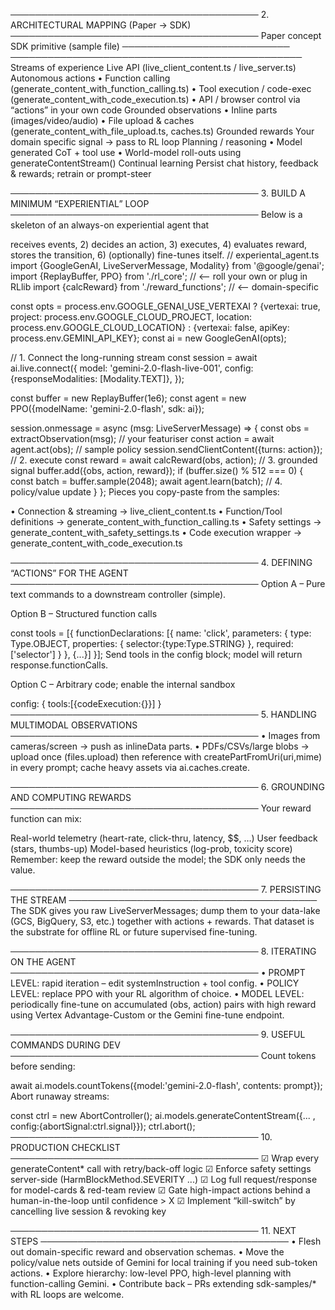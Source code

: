 ────────────────────────────────────────
2. ARCHITECTURAL MAPPING (Paper → SDK)
────────────────────────────────────────
Paper concept                SDK primitive (sample file)
───────────────────────────  ───────────────────────────────────────────────
Streams of experience         Live API (live_client_content.ts / live_server.ts)
Autonomous actions            • Function calling (generate_content_with_function_calling.ts)
• Tool execution / code-exec (generate_content_with_code_execution.ts)
• API / browser control via “actions” in your own code
Grounded observations         • Inline parts (images/video/audio)
• File upload & caches (generate_content_with_file_upload.ts, caches.ts)
Grounded rewards              Your domain specific signal → pass to RL loop
Planning / reasoning          • Model generated CoT + tool use
• World-model roll-outs using generateContentStream()
Continual learning            Persist chat history, feedback & rewards; retrain or prompt-steer

────────────────────────────────────────
3. BUILD A MINIMUM “EXPERIENTIAL” LOOP
────────────────────────────────────────
Below is a skeleton of an always-on experiential agent that

receives events, 2) decides an action, 3) executes, 4) evaluates reward,
stores the transition, 6) (optionally) fine-tunes itself.
// experiental_agent.ts
import {GoogleGenAI, LiveServerMessage, Modality} from '@google/genai';
import {ReplayBuffer, PPO} from './rl_core';     // <-- roll your own or plug in RLlib
import {calcReward} from './reward_functions';  // <-- domain-specific

const opts = process.env.GOOGLE_GENAI_USE_VERTEXAI
  ? {vertexai: true, project: process.env.GOOGLE_CLOUD_PROJECT,
     location: process.env.GOOGLE_CLOUD_LOCATION}
  : {vertexai: false, apiKey: process.env.GEMINI_API_KEY};
const ai = new GoogleGenAI(opts);

// 1. Connect the long-running stream
const session = await ai.live.connect({
  model: 'gemini-2.0-flash-live-001',
  config: {responseModalities: [Modality.TEXT]},
});

const buffer = new ReplayBuffer(1e6);
const agent = new PPO({modelName: 'gemini-2.0-flash', sdk: ai});

session.onmessage = async (msg: LiveServerMessage) => {
  const obs = extractObservation(msg);          // your featuriser
  const action = await agent.act(obs);          // sample policy
  session.sendClientContent({turns: action});   // 2. execute
  const reward = await calcReward(obs, action); // 3. grounded signal
  buffer.add({obs, action, reward});
  if (buffer.size() % 512 === 0) {
    const batch = buffer.sample(2048);
    await agent.learn(batch);                   // 4. policy/value update
  }
};
Pieces you copy-paste from the samples:

• Connection & streaming → live_client_content.ts
• Function/Tool definitions → generate_content_with_function_calling.ts
• Safety settings → generate_content_with_safety_settings.ts
• Code execution wrapper → generate_content_with_code_execution.ts

────────────────────────────────────────
4. DEFINING “ACTIONS” FOR THE AGENT
────────────────────────────────────────
Option A – Pure text commands to a downstream controller (simple).

Option B – Structured function calls

const tools = [{
  functionDeclarations: [{
    name: 'click',
    parameters: { type: Type.OBJECT,
      properties: { selector:{type:Type.STRING} }, required:['selector'] }
  }, {...}] }];
Send tools in the config block; model will return response.functionCalls.

Option C – Arbitrary code; enable the internal sandbox

config: { tools:[{codeExecution:{}}] }
────────────────────────────────────────
5. HANDLING MULTIMODAL OBSERVATIONS
────────────────────────────────────────
• Images from cameras/screen → push as inlineData parts.
• PDFs/CSVs/large blobs → upload once (files.upload) then reference with
createPartFromUri(uri,mime) in every prompt; cache heavy assets via ai.caches.create.

────────────────────────────────────────
6. GROUNDING AND COMPUTING REWARDS
────────────────────────────────────────
Your reward function can mix:

Real-world telemetry (heart-rate, click-thru, latency, $$, …)
User feedback (stars, thumbs-up)
Model-based heuristics (log-prob, toxicity score)
Remember: keep the reward outside the model; the SDK only needs the value.

────────────────────────────────────────
7. PERSISTING THE STREAM
────────────────────────────────────────
The SDK gives you raw LiveServerMessages; dump them to your data-lake
(GCS, BigQuery, S3, etc.) together with actions + rewards.
That dataset is the substrate for offline RL or future supervised fine-tuning.

────────────────────────────────────────
8. ITERATING ON THE AGENT
────────────────────────────────────────
• PROMPT LEVEL:  rapid iteration – edit systemInstruction + tool config.
• POLICY LEVEL:  replace PPO with your RL algorithm of choice.
• MODEL LEVEL:   periodically fine-tune on accumulated (obs, action) pairs with high reward
using Vertex Advantage-Custom or the Gemini fine-tune endpoint.

────────────────────────────────────────
9. USEFUL COMMANDS DURING DEV
────────────────────────────────────────
Count tokens before sending:

await ai.models.countTokens({model:'gemini-2.0-flash', contents: prompt});
Abort runaway streams:

const ctrl = new AbortController();
ai.models.generateContentStream({... , config:{abortSignal:ctrl.signal}});
ctrl.abort();
────────────────────────────────────────
10. PRODUCTION CHECKLIST
────────────────────────────────────────
☑ Wrap every generateContent* call with retry/back-off logic
☑ Enforce safety settings server-side (HarmBlockMethod.SEVERITY ...)
☑ Log full request/response for model-cards & red-team review
☑ Gate high-impact actions behind a human-in-the-loop until confidence > X
☑ Implement “kill-switch” by cancelling live session & revoking key

────────────────────────────────────────
11. NEXT STEPS
────────────────────────────────────────
• Flesh out domain-specific reward and observation schemas.
• Move the policy/value nets outside of Gemini for local training if you need sub-token actions.
• Explore hierarchy: low-level PPO, high-level planning with function-calling Gemini.
• Contribute back – PRs extending sdk-samples/* with RL loops are welcome.